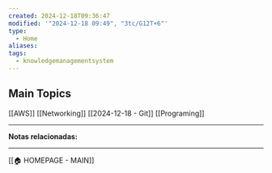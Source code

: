 ```yaml
---
created: 2024-12-18T09:36:47
modified: '"2024-12-18 09:49", "3tc/G12T+6"'
type:
  - Home
aliases: 
tags:
  - knowledgemanagementsystem
---
```

## Main Topics

[[AWS]]
[[Networking]]
[[2024-12-18 - Git]]
[[Programing]]


--- 
 **Notas relacionadas:**



----
[[🏠 HOMEPAGE - MAIN]]
